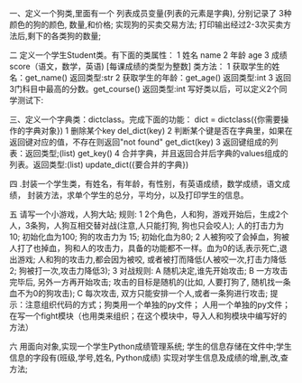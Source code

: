 一、定义一个狗类,里面有一个 列表成员变量(列表的元素是字典), 分别记录了 3种颜色的狗的颜色, 数量,和价格;
       实现狗的买卖交易方法;  打印输出经过2-3次买卖方法后,剩下的各类狗的数量;

二 定义一个学生Student类。有下面的类属性：
1 姓名 name
2 年龄 age
3 成绩 score（语文，数学，英语) [每课成绩的类型为整数]
类方法：
1 获取学生的姓名：get_name() 返回类型:str
2 获取学生的年龄：get_age() 返回类型:int
3 返回3门科目中最高的分数。get_course() 返回类型:int
写好类以后，可以定义2个同学测试下:

三、定义一个字典类：dictclass。完成下面的功能：
dict = dictclass({你需要操作的字典对象})
1 删除某个key
del_dict(key)
2 判断某个键是否在字典里，如果在返回键对应的值，不存在则返回"not found"
get_dict(key)
3 返回键组成的列表：返回类型;(list)
get_key()
4 合并字典，并且返回合并后字典的values组成的列表。返回类型:(list)
update_dict({要合并的字典})

四 .封装一个学生类，有姓名，有年龄，有性别，有英语成绩，数学成绩，语文成绩，
      封装方法，求单个学生的总分，平均分，以及打印学生的信息。

五  请写一个小游戏，人狗大站;  规则:
    1   2个角色，人和狗，游戏开始后，生成2个人，3条狗，人狗互相交替对战(注意,人只能打狗,  狗也只会咬人); 
        人的打击力为10;  初始化血为100;    狗的攻击力为 15; 初始化血为80;
    2  人被狗咬了会掉血，狗被人打了也掉血，狗和人的攻击力，具备的功能都不一样。血为0的话,表示死亡,退出游戏;
        人和狗的攻击力,都会因为被咬, 或者被打而降低(人被咬一次,打击力降低2;  狗被打一次,攻击力降低3);
    3   对战规则: 
     A  随机决定,谁先开始攻击; 
     B  一方攻击完毕后, 另外一方再开始攻击;  攻击的目标是随机的(比如, 人要打狗了, 随机找一条血不为0的狗攻击);
     C  每次攻击, 双方只能安排一个人,或者一条狗进行攻击;
提示：注意组织代码的方式；狗类用一个单独的py文件； 人用一个单独的py文件； 在写一个fight模块（也用类来组织；在这个模块中，导入人和狗模块中编写好的方法）


六  用面向对象,实现一个学生Python成绩管理系统;
      学生的信息存储在文件中;学生信息的字段有(班级,学号,姓名, Python成绩)
      实现对学生信息及成绩的增,删,改,查方法;
       
